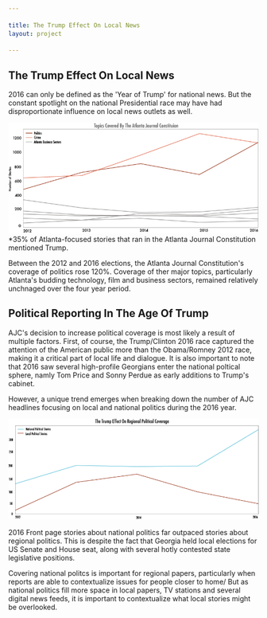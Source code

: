 ```yaml
---

title: The Trump Effect On Local News
layout: project

---
```


## The Trump Effect On Local News

2016 can only be defined as the 'Year of Trump' for national news.  But the constant spotlight on the national Presidential race may have had disproportionate influence on local news outlets as well. 

![](newWhatiscoveredAJC.png) *35% of Atlanta-focused stories that ran in the Atlanta Journal Constitution mentioned Trump. 

Between the 2012 and 2016 elections, the Atlanta Journal Constitution's coverage of politics rose 120%. Coverage of ther major topics, particularly Atlanta's budding technology, film and business sectors, remained relatively unchnaged over the four year period. 

## Political Reporting In The Age Of Trump 

AJC's decision to increase political coverage is most likely a result of multiple factors. First, of course, the Trump/Clinton 2016 race captured the attention of the American public more than the Obama/Romney 2012 race, making it a critical part of local life and dialogue. It is also important to note that 2016 saw several high-profile Georgians enter the national poltical sphere, namly Tom Price and Sonny Perdue as early additions to Trump's cabinet. 

However, a unique trend emerges when breaking down the number of AJC headlines focusing on local and national politics during the 2016 year. 

![](secondgraphicexport.png) 

2016 Front page stories about national politics far outpaced stories about regional politics. This is despite the fact that Georgia held local elections for US Senate and House seat, along with several hotly contested state legislative positions. 

Covering national politcs is important for regional papers, particularly when reports are able to contextualize issues for people closer to home/ But as national politics fill more space in local papers, TV stations and several digital news feeds, it is important to contextualize what local stories might be overlooked. 




